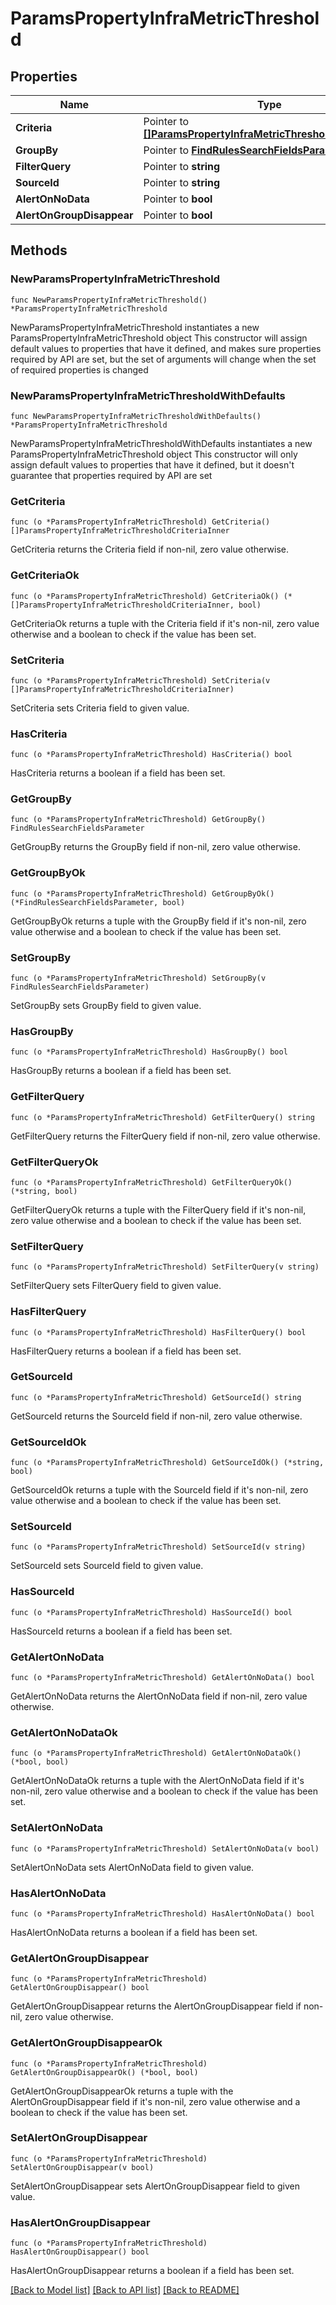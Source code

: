 # ParamsPropertyInfraMetricThreshold

## Properties

Name | Type | Description | Notes
------------ | ------------- | ------------- | -------------
**Criteria** | Pointer to [**[]ParamsPropertyInfraMetricThresholdCriteriaInner**](ParamsPropertyInfraMetricThresholdCriteriaInner.md) |  | [optional] 
**GroupBy** | Pointer to [**FindRulesSearchFieldsParameter**](FindRulesSearchFieldsParameter.md) |  | [optional] 
**FilterQuery** | Pointer to **string** |  | [optional] 
**SourceId** | Pointer to **string** |  | [optional] 
**AlertOnNoData** | Pointer to **bool** |  | [optional] 
**AlertOnGroupDisappear** | Pointer to **bool** |  | [optional] 

## Methods

### NewParamsPropertyInfraMetricThreshold

`func NewParamsPropertyInfraMetricThreshold() *ParamsPropertyInfraMetricThreshold`

NewParamsPropertyInfraMetricThreshold instantiates a new ParamsPropertyInfraMetricThreshold object
This constructor will assign default values to properties that have it defined,
and makes sure properties required by API are set, but the set of arguments
will change when the set of required properties is changed

### NewParamsPropertyInfraMetricThresholdWithDefaults

`func NewParamsPropertyInfraMetricThresholdWithDefaults() *ParamsPropertyInfraMetricThreshold`

NewParamsPropertyInfraMetricThresholdWithDefaults instantiates a new ParamsPropertyInfraMetricThreshold object
This constructor will only assign default values to properties that have it defined,
but it doesn't guarantee that properties required by API are set

### GetCriteria

`func (o *ParamsPropertyInfraMetricThreshold) GetCriteria() []ParamsPropertyInfraMetricThresholdCriteriaInner`

GetCriteria returns the Criteria field if non-nil, zero value otherwise.

### GetCriteriaOk

`func (o *ParamsPropertyInfraMetricThreshold) GetCriteriaOk() (*[]ParamsPropertyInfraMetricThresholdCriteriaInner, bool)`

GetCriteriaOk returns a tuple with the Criteria field if it's non-nil, zero value otherwise
and a boolean to check if the value has been set.

### SetCriteria

`func (o *ParamsPropertyInfraMetricThreshold) SetCriteria(v []ParamsPropertyInfraMetricThresholdCriteriaInner)`

SetCriteria sets Criteria field to given value.

### HasCriteria

`func (o *ParamsPropertyInfraMetricThreshold) HasCriteria() bool`

HasCriteria returns a boolean if a field has been set.

### GetGroupBy

`func (o *ParamsPropertyInfraMetricThreshold) GetGroupBy() FindRulesSearchFieldsParameter`

GetGroupBy returns the GroupBy field if non-nil, zero value otherwise.

### GetGroupByOk

`func (o *ParamsPropertyInfraMetricThreshold) GetGroupByOk() (*FindRulesSearchFieldsParameter, bool)`

GetGroupByOk returns a tuple with the GroupBy field if it's non-nil, zero value otherwise
and a boolean to check if the value has been set.

### SetGroupBy

`func (o *ParamsPropertyInfraMetricThreshold) SetGroupBy(v FindRulesSearchFieldsParameter)`

SetGroupBy sets GroupBy field to given value.

### HasGroupBy

`func (o *ParamsPropertyInfraMetricThreshold) HasGroupBy() bool`

HasGroupBy returns a boolean if a field has been set.

### GetFilterQuery

`func (o *ParamsPropertyInfraMetricThreshold) GetFilterQuery() string`

GetFilterQuery returns the FilterQuery field if non-nil, zero value otherwise.

### GetFilterQueryOk

`func (o *ParamsPropertyInfraMetricThreshold) GetFilterQueryOk() (*string, bool)`

GetFilterQueryOk returns a tuple with the FilterQuery field if it's non-nil, zero value otherwise
and a boolean to check if the value has been set.

### SetFilterQuery

`func (o *ParamsPropertyInfraMetricThreshold) SetFilterQuery(v string)`

SetFilterQuery sets FilterQuery field to given value.

### HasFilterQuery

`func (o *ParamsPropertyInfraMetricThreshold) HasFilterQuery() bool`

HasFilterQuery returns a boolean if a field has been set.

### GetSourceId

`func (o *ParamsPropertyInfraMetricThreshold) GetSourceId() string`

GetSourceId returns the SourceId field if non-nil, zero value otherwise.

### GetSourceIdOk

`func (o *ParamsPropertyInfraMetricThreshold) GetSourceIdOk() (*string, bool)`

GetSourceIdOk returns a tuple with the SourceId field if it's non-nil, zero value otherwise
and a boolean to check if the value has been set.

### SetSourceId

`func (o *ParamsPropertyInfraMetricThreshold) SetSourceId(v string)`

SetSourceId sets SourceId field to given value.

### HasSourceId

`func (o *ParamsPropertyInfraMetricThreshold) HasSourceId() bool`

HasSourceId returns a boolean if a field has been set.

### GetAlertOnNoData

`func (o *ParamsPropertyInfraMetricThreshold) GetAlertOnNoData() bool`

GetAlertOnNoData returns the AlertOnNoData field if non-nil, zero value otherwise.

### GetAlertOnNoDataOk

`func (o *ParamsPropertyInfraMetricThreshold) GetAlertOnNoDataOk() (*bool, bool)`

GetAlertOnNoDataOk returns a tuple with the AlertOnNoData field if it's non-nil, zero value otherwise
and a boolean to check if the value has been set.

### SetAlertOnNoData

`func (o *ParamsPropertyInfraMetricThreshold) SetAlertOnNoData(v bool)`

SetAlertOnNoData sets AlertOnNoData field to given value.

### HasAlertOnNoData

`func (o *ParamsPropertyInfraMetricThreshold) HasAlertOnNoData() bool`

HasAlertOnNoData returns a boolean if a field has been set.

### GetAlertOnGroupDisappear

`func (o *ParamsPropertyInfraMetricThreshold) GetAlertOnGroupDisappear() bool`

GetAlertOnGroupDisappear returns the AlertOnGroupDisappear field if non-nil, zero value otherwise.

### GetAlertOnGroupDisappearOk

`func (o *ParamsPropertyInfraMetricThreshold) GetAlertOnGroupDisappearOk() (*bool, bool)`

GetAlertOnGroupDisappearOk returns a tuple with the AlertOnGroupDisappear field if it's non-nil, zero value otherwise
and a boolean to check if the value has been set.

### SetAlertOnGroupDisappear

`func (o *ParamsPropertyInfraMetricThreshold) SetAlertOnGroupDisappear(v bool)`

SetAlertOnGroupDisappear sets AlertOnGroupDisappear field to given value.

### HasAlertOnGroupDisappear

`func (o *ParamsPropertyInfraMetricThreshold) HasAlertOnGroupDisappear() bool`

HasAlertOnGroupDisappear returns a boolean if a field has been set.


[[Back to Model list]](../README.md#documentation-for-models) [[Back to API list]](../README.md#documentation-for-api-endpoints) [[Back to README]](../README.md)


